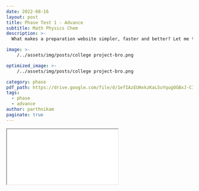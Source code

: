 ```yaml
---
date: 2022-08-16
layout: post
title: Phase Test 1 - Advance
subtitle: Math Physics Chem
description: >-
  What makes a preparation website simpler, faster and better? Let me tell you ... 

image: >-
    /../assets/img/posts/college project-bro.png

optimized_image: >-
    /../assets/img/posts/college project-bro.png

category: phase 
pdf_path: https://drive.google.com/file/d/1efIAzEUHxkzKaL5uYqugOGBxJ-CIIhfu/preview?usp=drive_link
tags:
  - phase
  - advance
author: parthnikam
paginate: true
---
```


<iframe class="embed-pdf" src="{{ page.pdf_path }}#toolbar=0" seamless="seamless" scrolling="no" style="overflow:hidden"></iframe>



